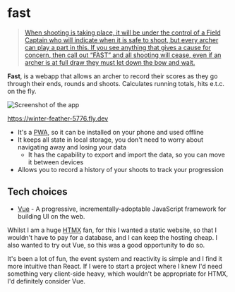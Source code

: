 # fast

> [When shooting is taking place, it will be under the control of a Field Captain who will indicate when it is safe to shoot, but every archer can play a part in this. If you see anything that gives a cause for concern, then call out “FAST” and all shooting will cease, even if an archer is at full draw they must let down the bow and wait.](http://bowmenofardleigh.com/shooting/glossary-of-archery-terms/#:~:text=SAFETY,on%20the%20bow.)

**Fast**, is a webapp that allows an archer to record their scores as they go through their ends, rounds and shoots. Calculates running totals, hits e.t.c. on the fly.

![Screenshot of the app](https://i.imgur.com/SOKQTMA.png)

https://winter-feather-5776.fly.dev

- It's a [PWA](https://developer.mozilla.org/en-US/docs/Web/Progressive_web_apps), so it can be installed on your phone and used offline
- It keeps all state in local storage, you don't need to worry about navigating away and losing your data
  - It has the capability to export and import the data, so you can move it between devices
- Allows you to record a history of your shoots to track your progression

## Tech choices

- [Vue](https://vuejs.org/) - A progressive, incrementally-adoptable JavaScript framework for building UI on the web.

Whilst I am a huge [HTMX](https://quii.dev/HTMX_is_the_Future) fan, for this I wanted a static website, so that I wouldn't have to pay for a database, and I can keep the hosting cheap. I also wanted to try out Vue, so this was a good opportunity to do so. 

It's been a lot of fun, the event system and reactivity is simple and I find it more intuitive than React. If I were to start a project where I knew I'd need something very client-side heavy, which wouldn't be appropriate for HTMX, I'd definitely consider Vue.